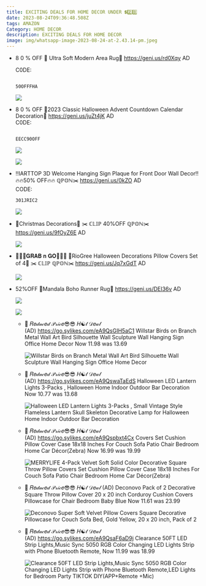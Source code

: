 ```yaml
---
title: EXCITING DEALS FOR HOME DECOR UNDER 💲2️⃣0️⃣
date: 2023-08-24T09:36:48.508Z
tags: AMAZON
Category: HOME DECOR
description: EXCITING DEALS FOR HOME DECOR
image: img/whatsapp-image-2023-08-24-at-2.43.14-pm.jpeg
---
```

* 8 0 % OFF 
  🎀 Ultra Soft Modern Area Rug🎀
  https://geni.us/rd0Xqy
  AD

  C﻿0DE:<pre><code class="language-js" data-prismjs-copy="Click to Copy"> 50OFFFHA</code></pre>

  ![](img/whatsapp-image-2023-08-24-at-3.17.33-pm.jpeg)
* 8 0 % OFF 
  🎃2023 Classic Halloween Advent Countdown Calendar Decoration🎃
  https://geni.us/juZt4jK
  AD\
  C﻿0DE:<pre><code class="language-js" data-prismjs-copy="Click to Copy"> EECC90OFF</code></pre>

  ![](img/whatsapp-image-2023-08-24-at-3.17.23-pm.jpeg)

  ![](img/whatsapp-image-2023-08-24-at-3.17.23-pm.jpeg)
* ‼️IARTTOP 3D Welcome Hanging Sign Plaque for Front Door Wall Decor‼️
  🔥🔥50% OFF🔥🔥
  ℚℙ𝕆ℕ✂️
  https://geni.us/0kZO
  AD\
  C﻿ODE:<pre><code class="language-js" data-prismjs-copy="Click to Copy">301JRIC2</code></pre>

  ![](img/whatsapp-image-2023-08-24-at-3.13.46-pm.jpeg)
* 🌟Christmas Decorations🌟
  ✂️ ℂ𝕃𝕀ℙ 40%OFF ℚℙ𝕆ℕ✂️
  https://geni.us/9fOyZ6E
  AD

  ![](img/whatsapp-image-2023-08-24-at-3.14.17-pm.jpeg)
* 🏃‍♀️🏃𝐆𝐑𝐀𝐁 𝐧 𝐆𝐎🏃🏃‍♀️
  🎃RioGree Halloween Decorations Pillow Covers Set of 4🎃
  ✂️ ℂ𝕃𝕀ℙ  ℚℙ𝕆ℕ✂️
  https://geni.us/Jq7xGdT
  AD

  ![](img/whatsapp-image-2023-08-24-at-3.13.58-pm.jpeg)
* 52%OFF
  🎀Mandala Boho Runner Rug🎀
  https://geni.us/DEI36v
  AD

  ![](img/whatsapp-image-2023-08-24-at-3.14.07-pm.jpeg)

  ![](img/whatsapp-image-2023-08-24-at-3.14.07-pm.jpeg)

  * <!--StartFragment-->

    🎀 𝑅𝑒𝒹𝓊𝒸𝑒𝒹 𝒫𝓇𝒾𝒸𝑒😎😎 𝐻☯𝓉 𝒟𝑒𝒶𝓁 (AD) <https://go.sylikes.com/eA9QsGIH5aC1> Willstar Birds on Branch Metal Wall Art Bird Silhouette Wall Sculpture Wall Hanging Sign Office Home Decor Now 11.98 was 13.69

    <!--EndFragment--><!--StartFragment-->

    ![Willstar Birds on Branch Metal Wall Art Bird Silhouette Wall Sculpture Wall Hanging Sign Office Home Decor](https://i5.walmartimages.com/asr/b954a8fd-57f6-48e3-b0c9-d16594edaa6e.6f8da4f807ea128dd15f74af7bfc2ed8.jpeg?odnHeight=612&odnWidth=612&odnBg=FFFFFF)

    <!--EndFragment-->
  * <!--StartFragment-->

    🎀 𝑅𝑒𝒹𝓊𝒸𝑒𝒹 𝒫𝓇𝒾𝒸𝑒😎😎 𝐻☯𝓉 𝒟𝑒𝒶𝓁 (AD) <https://go.sylikes.com/eA9QswaTaEdS> Halloween LED Lantern Lights 3-Packs , Halloween Home Indoor Outdoor Bar Decoration Now 10.77 was 13.68

    <!--EndFragment--><!--StartFragment-->

    ![Halloween LED Lantern Lights 3-Packs ,  Small Vintage Style Flameless Lantern Skull Skeleton Decorative Lamp for Halloween Home Indoor Outdoor Bar Decoration](https://i5.walmartimages.com/asr/90ff1ea7-8acc-42dd-a590-e84d973121e9.6a73b9ff248dc965bd32a611a68e745a.jpeg?odnHeight=612&odnWidth=612&odnBg=FFFFFF)

    <!--EndFragment-->
  * <!--StartFragment-->

    🎀 𝑅𝑒𝒹𝓊𝒸𝑒𝒹 𝒫𝓇𝒾𝒸𝑒😎😎 𝐻☯𝓉 𝒟𝑒𝒶𝓁 (AD) <https://go.sylikes.com/eA9Qspbxt4Cx> Covers Set Cushion Pillow Cover Case 18x18 Inches For Couch Sofa Patio Chair Bedroom Home Car Décor(Zebra) Now 16.99 was 19.99

    <!--EndFragment--><!--StartFragment-->

    ![MERRYLIFE 4-Pack Velvet Soft Solid Color Decorative Square Throw Pillow Covers Set Cushion Pillow Cover Case 18x18 Inches For Couch Sofa Patio Chair Bedroom Home Car Décor(Zebra)](https://i5.walmartimages.com/asr/0dad4825-c7f2-4a0c-a271-28fbe2763b15.0165d9c86822f55ba2b6cbec283ebdd9.jpeg?odnHeight=2000&odnWidth=2000&odnBg=FFFFFF)

    <!--EndFragment-->
  * <!--StartFragment-->

    🎀 𝑅𝑒𝒹𝓊𝒸𝑒𝒹 𝒫𝓇𝒾𝒸𝑒😎😎 𝐻☯𝓉 𝒟𝑒𝒶𝓁 (AD) Deconovo Pack of 2 Decorative Square Throw Pillow Cover 20 x 20 inch Corduroy Cushion Covers Pillowcase for Chair Bedroom Baby Blue Now 11.61 was 23.99

    <!--EndFragment--><!--StartFragment-->

    ![Deconovo Super Soft Velvet Pillow Covers Square Decorative Pillowcase for Couch Sofa Bed, Gold Yellow, 20 x 20 inch, Pack of 2](https://i5.walmartimages.com/asr/986129f5-d08f-4d2e-b336-9c33d6aff473.b7f103ae36a34732d7d421fc6c8d582a.jpeg?odnHeight=612&odnWidth=612&odnBg=FFFFFF)

    <!--EndFragment-->
  * <!--StartFragment-->

    🎀 𝑅𝑒𝒹𝓊𝒸𝑒𝒹 𝒫𝓇𝒾𝒸𝑒😎😎 𝐻☯𝓉 𝒟𝑒𝒶𝓁 (AD) <https://go.sylikes.com/eA9QsaF6aD9j> Clearance 50FT LED Strip Lights,Music Sync 5050 RGB Color Changing LED Lights Strip with Phone Bluetooth Remote, Now 11.99 was 18.99

    <!--EndFragment--><!--StartFragment-->

    ![Clearance 50FT LED Strip Lights,Music Sync 5050 RGB Color Changing LED Lights Strip with Phone Bluetooth Remote,LED Lights for Bedroom Party TIKTOK DIY(APP+Remote +Mic)](https://i5.walmartimages.com/asr/4b126ec6-0418-4376-9c04-9b42e2bb2a31.675521e099d8576f1bc19aeb7d6931f5.jpeg?odnHeight=612&odnWidth=612&odnBg=FFFFFF)

    <!--EndFragment-->